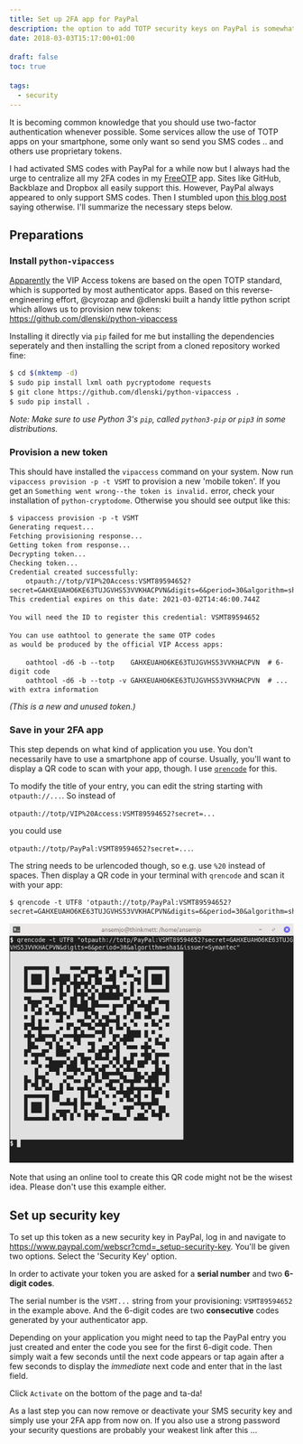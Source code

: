 ```yaml
---
title: Set up 2FA app for PayPal
description: the option to add TOTP security keys on PayPal is somewhat hidden, it uses Verisign Identity Protection provisioning
date: 2018-03-03T15:17:00+01:00

draft: false
toc: true

tags:
  - security
---
```


It is becoming common knowledge that you should use two-factor authentication
whenever possible. Some services allow the use of TOTP apps on your smartphone,
some only want so send you SMS codes .. and others use proprietary tokens.

<!--more-->

I had activated SMS codes with PayPal for a while now but I always had the urge
to centralize all my 2FA codes in my [FreeOTP] app. Sites like GitHub, Backblaze
and Dropbox all easily support this. However, PayPal always appeared to only support
SMS codes. Then I stumbled upon [this blog post] saying otherwise. I'll summarize
the necessary steps below.

[FreeOTP]: https://freeotp.github.io/
[this blog post]: https://medium.com/@dubistkomisch/set-up-2fa-two-factor-authentication-for-paypal-with-google-authenticator-or-other-totp-client-60fee63bfa4f

## Preparations

### Install `python-vipaccess`

[Apparently] the VIP Access tokens are based on the open TOTP standard, which is supported
by most authenticator apps. Based on this reverse-engineering effort, @cyrozap and @dlenski
built a handy little python script which allows us to provision new tokens:
https://github.com/dlenski/python-vipaccess

[Apparently]: https://www.cyrozap.com/2014/09/29/reversing-the-symantec-vip-access-provisioning-protocol

Installing it directly via `pip` failed for me but installing the dependencies
seperately and then installing the script from a cloned repository worked fine:

```sh
$ cd $(mktemp -d)
$ sudo pip install lxml oath pycryptodome requests
$ git clone https://github.com/dlenski/python-vipaccess .
$ sudo pip install .
```

_Note: Make sure to use Python 3's `pip`, called `python3-pip` or `pip3` in some distributions._

### Provision a new token

This should have installed the `vipaccess` command on your system. Now run
`vipaccess provision -p -t VSMT` to provision a new 'mobile token'. If you get an
`Something went wrong--the token is invalid.` error, check your installation of `python-cryptodome`.
Otherwise you should see output like this:

```
$ vipaccess provision -p -t VSMT
Generating request...
Fetching provisioning response...
Getting token from response...
Decrypting token...
Checking token...
Credential created successfully:
	otpauth://totp/VIP%20Access:VSMT89594652?secret=GAHXEUAHO6KE63TUJGVHS53VVKHACPVN&digits=6&period=30&algorithm=sha1&issuer=Symantec
This credential expires on this date: 2021-03-02T14:46:00.744Z

You will need the ID to register this credential: VSMT89594652

You can use oathtool to generate the same OTP codes
as would be produced by the official VIP Access apps:

    oathtool -d6 -b --totp    GAHXEUAHO6KE63TUJGVHS53VVKHACPVN  # 6-digit code
    oathtool -d6 -b --totp -v GAHXEUAHO6KE63TUJGVHS53VVKHACPVN  # ... with extra information
```

_(This is a new and unused token.)_

### Save in your 2FA app

This step depends on what kind of application you use. You don't necessarily have to
use a smartphone app of course. Usually, you'll want to display a QR code to scan with
your app, though. I use [`qrencode`] for this.

[`qrencode`]: https://wiki.ubuntuusers.de/qrencode/

To modify the title of your entry, you can edit the string starting with `otpauth://...`. So
instead of

`otpauth://totp/VIP%20Access:VSMT89594652?secret=...`

you could use

`otpauth://totp/PayPal:VSMT89594652?secret=...`.

The string needs to be urlencoded though, so e.g. use `%20` instead of spaces. Then
display a QR code in your terminal with `qrencode` and scan it with your app:

```
$ qrencode -t UTF8 'otpauth://totp/PayPal:VSMT89594652?secret=GAHXEUAHO6KE63TUJGVHS53VVKHACPVN&digits=6&period=30&algorithm=sha1&issuer=Symantec'
```

![](0.png "qrencode output of the command above")

Note that using an online tool to create this QR code might not be the wisest idea. Please don't
use this example either.

## Set up security key

To set up this token as a new security key in PayPal, log in and navigate to
https://www.paypal.com/webscr?cmd=_setup-security-key. You'll be given two options.
Select the 'Security Key' option.

In order to activate your token you are asked for a __serial number__ and two __6-digit codes__.

The serial number is the `VSMT...` string from your provisioning: `VSMT89594652` in the example
above. And the 6-digit codes are two __consecutive__ codes generated by your authenticator app.

Depending on your application you might need to tap the PayPal entry you just created and enter
the code you see for the first 6-digit code. Then simply wait a few seconds until the next code appears
or tap again after a few seconds to display the _immediate_ next code and enter that in the last field.

Click `Activate` on the bottom of the page and ta-da!

As a last step you can now remove or deactivate your SMS security key and simply use your 2FA app
from now on. If you also use a strong password your security questions are probably your weakest
link after this ...
